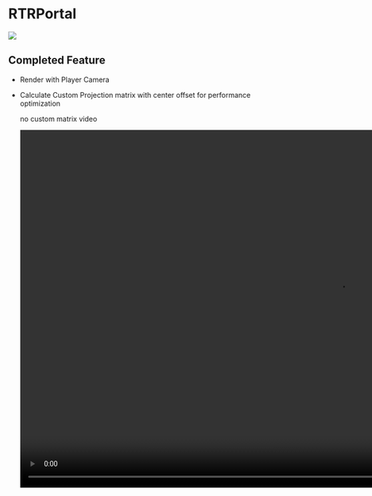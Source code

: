 # RTRPortal

![](https://progress-bar.dev/40/?scale=100&title=RTRPortal&width=1000&color=babaca)

## Completed Feature

- Render with Player Camera
- Calculate Custom Projection matrix with center offset for performance optimization

    no custom matrix video

    <video width="1280" height="720" controls>
    <source src="README/WithoutCustomMatrix.mp4" type="video/mp4">
    </video>

